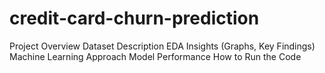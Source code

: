 # credit-card-churn-prediction
Project Overview
Dataset Description
EDA Insights (Graphs, Key Findings)
Machine Learning Approach
Model Performance
How to Run the Code

